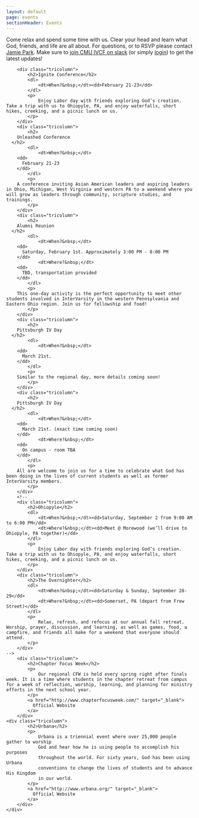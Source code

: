 ```yaml
---
layout: default
page: events
sectionHeader: Events
---
```


<p>
Come relax and spend some time with us. Clear your head and learn what God, friends, and life are all about. For questions, or to RSVP please contact <a href="mailto:jamiepark@cmu.edu">Jamie Park</a>. Make sure to <a href="https://cmuivcf.slack.com/signup" target="_blank">join CMU IVCF on slack</a> (or simply <a href="https://cmuivcf.slack.com" target="_blank">login</a>) to get the latest updates!
</p>
<div class="content-events">
	<div class="cogs">

		<div class="tricolumn">
			<h2>Ignite Conference</h2>
			<dl>
				<dt>When?&nbsp;</dt><dd>February 21-23</dd>
			</dl>
			<p>
				Enjoy Labor day with friends exploring God’s creation. Take a trip with us to Ohiopyle, PA, and enjoy waterfalls, short hikes, creeking, and a picnic lunch on us.
			</p>
		</div>
		<div class="tricolumn">
			<h2>
        Unleashed Conference
      </h2>
			<dl>
				<dt>When?&nbsp;</dt>
        <dd>
          February 21-23
        </dd>
			</dl>
			<p>
        A conference inviting Asian American leaders and aspiring leaders in Ohio, Michigan, West Virginia and western PA to a weekend where you will grow as leaders through community, scripture studies, and trainings.
			</p>
		</div>
		<div class="tricolumn">
			<h2>
        Alumni Reunion
      </h2>
			<dl>
				<dt>When?&nbsp;</dt>
        <dd>
          Saturday, February 1st. Approximately 3:00 PM - 8:00 PM
        </dd>
				<dt>Where?&nbsp;</dt>
        <dd>
          TBD, transportation provided
        </dd>
			</dl>
			<p>
        This one-day activity is the perfect opportunity to meet other students involved in InterVarsity in the western Pennsylvania and Eastern Ohio region. Join us for fellowship and food!
			</p>
		</div>
		<div class="tricolumn">
			<h2>
        Pittsburgh IV Day
      </h2>
			<dl>
				<dt>When?&nbsp;</dt>
        <dd>
          March 21st.
        </dd>
			</dl>
			<p>
        Similar to the regional day, more details coming soon!
			</p>
		</div>
		<div class="tricolumn">
			<h2>
        Pittsburgh IV Day
      </h2>
			<dl>
				<dt>When?&nbsp;</dt>
        <dd>
          March 21st. (exact time coming soon)
        </dd>
				<dt>Where?&nbsp;</dt>
        <dd>
          On campus - room TBA
        </dd>
			</dl>
			<p>
        All are welcome to join us for a time to celebrate what God has been doing in the lives of current students as well as former InterVarsity members.
			</p>
		</div>
		<!--
		<div class="tricolumn">
			<h2>Ohiopyle</h2>
			<dl>
				<dt>When?&nbsp;</dt><dd>Saturday, September 2 from 9:00 AM to 6:00 PM</dd>
				<dt>Where?&nbsp;</dt><dd>Meet @ Morewood (we’ll drive to Ohiopyle, PA together)</dd>
			</dl>
			<p>
				Enjoy Labor day with friends exploring God’s creation. Take a trip with us to Ohiopyle, PA, and enjoy waterfalls, short hikes, creeking, and a picnic lunch on us.
			</p>
		</div>
		<div class="tricolumn">
			<h2>The Overnighter</h2>
			<dl>
				<dt>When?&nbsp;</dt><dd>Saturday & Sunday, September 28-29</dd>
				<dt>Where?&nbsp;</dt><dd>Somerset, PA (depart from Frew Street)</dd>
			</dl>
			<p>
				Relax, refresh, and refocus at our annual fall retreat. Worship, prayer, discussion, and learning, as well as games, food, a campfire, and friends all make for a weekend that everyone should attend.
			</p>
		</div>
    -->
		<div class="tricolumn">
			<h2>Chapter Focus Week</h2>
			<p>
				Our regional CFW is held every spring right after finals week. It is a time where students in the chapter retreat from campus for a week of reflection, worship, learning, and planning for ministry efforts in the next school year.
			</p>
			<a href="http://www.chapterfocusweek.com/" target="_blank">
			  Official Website
			</a>
		</div>
	<div class="tricolumn">
			<h2>Urbana</h2>
			<p>
				Urbana is a triennial event where over 25,000 people gather to worship
				God and hear how he is using people to accomplish his purposes
				throughout the world. For sixty years, God has been using Urbana
				conventions to change the lives of students and to advance His Kingdom
				in our world.
			</p>
			<a href="http://www.urbana.org/" target="_blank">
			  Official Website
			</a>
		</div>
	</div>
</div>
